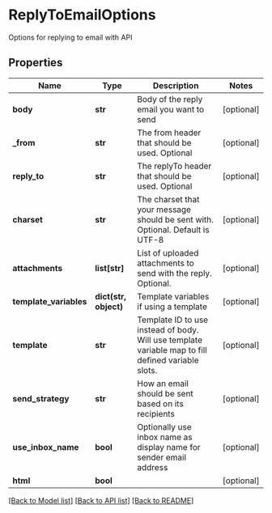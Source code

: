 # ReplyToEmailOptions

Options for replying to email with API
## Properties
Name | Type | Description | Notes
------------ | ------------- | ------------- | -------------
**body** | **str** | Body of the reply email you want to send | [optional] 
**_from** | **str** | The from header that should be used. Optional | [optional] 
**reply_to** | **str** | The replyTo header that should be used. Optional | [optional] 
**charset** | **str** | The charset that your message should be sent with. Optional. Default is UTF-8 | [optional] 
**attachments** | **list[str]** | List of uploaded attachments to send with the reply. Optional. | [optional] 
**template_variables** | **dict(str, object)** | Template variables if using a template | [optional] 
**template** | **str** | Template ID to use instead of body. Will use template variable map to fill defined variable slots. | [optional] 
**send_strategy** | **str** | How an email should be sent based on its recipients | [optional] 
**use_inbox_name** | **bool** | Optionally use inbox name as display name for sender email address | [optional] 
**html** | **bool** |  | [optional] 

[[Back to Model list]](../README#documentation-for-models) [[Back to API list]](../README#documentation-for-api-endpoints) [[Back to README]](../README)


